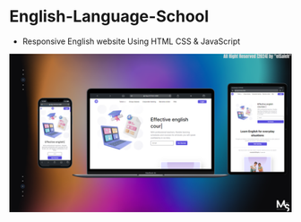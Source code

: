 # English-Language-School

- Responsive English website Using HTML CSS & JavaScript

![preview img](/Prev_Img.png)
